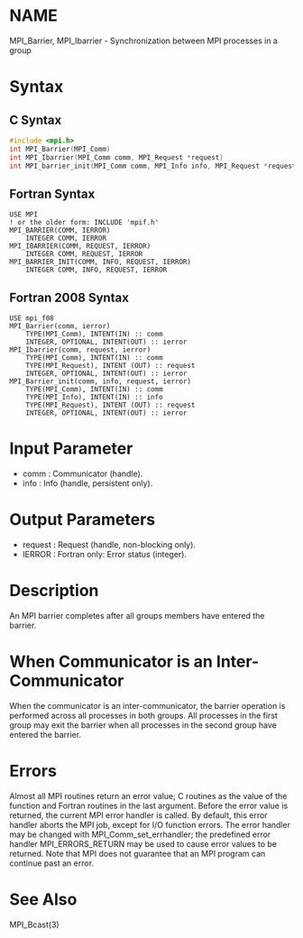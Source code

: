 # NAME

MPI_Barrier, MPI_Ibarrier - Synchronization between MPI processes in a group

# Syntax

## C Syntax
```C
#include <mpi.h>
int MPI_Barrier(MPI_Comm)
int MPI_Ibarrier(MPI_Comm comm, MPI_Request *request)
int MPI_barrier_init(MPI_Comm comm, MPI_Info info, MPI_Request *request)
```

## Fortran Syntax
```Fortran
USE MPI
! or the older form: INCLUDE 'mpif.h'
MPI_BARRIER(COMM, IERROR)
    INTEGER COMM, IERROR
MPI_IBARRIER(COMM, REQUEST, IERROR)
    INTEGER COMM, REQUEST, IERROR
MPI_BARRIER_INIT(COMM, INFO, REQUEST, IERROR)
    INTEGER COMM, INFO, REQUEST, IERROR
```

## Fortran 2008 Syntax
```Fortran
USE mpi_f08
MPI_Barrier(comm, ierror)
    TYPE(MPI_Comm), INTENT(IN) :: comm
    INTEGER, OPTIONAL, INTENT(OUT) :: ierror
MPI_Ibarrier(comm, request, ierror)
    TYPE(MPI_Comm), INTENT(IN) :: comm
    TYPE(MPI_Request), INTENT (OUT) :: request
    INTEGER, OPTIONAL, INTENT(OUT) :: ierror
MPI_Barrier_init(comm, info, request, ierror)
    TYPE(MPI_Comm), INTENT(IN) :: comm
    TYPE(MPI_Info), INTENT(IN) :: info
    TYPE(MPI_Request), INTENT (OUT) :: request
    INTEGER, OPTIONAL, INTENT(OUT) :: ierror
```

# Input Parameter
* comm : Communicator (handle).
* info : Info (handle, persistent only).
# Output Parameters
* request : Request (handle, non-blocking only).
* IERROR : Fortran only: Error status (integer).
# Description
An MPI barrier completes after all groups members have entered the barrier.
# When Communicator is an Inter-Communicator
When the communicator is an inter-communicator, the barrier operation is performed across all processes in both groups.  All processes in the first group may exit the barrier when all processes in the second group have entered the barrier.
# Errors
Almost all MPI routines return an error value; C routines as the value of the function and Fortran routines in the last argument.
Before the error value is returned, the current MPI error handler is called. By default, this error handler aborts the MPI job, except for I/O function errors. The error handler may be changed with MPI_Comm_set_errhandler; the predefined error handler MPI_ERRORS_RETURN may be used to cause error values to be returned. Note that MPI does not guarantee that an MPI program can continue past an error.
# See Also
MPI_Bcast(3)
